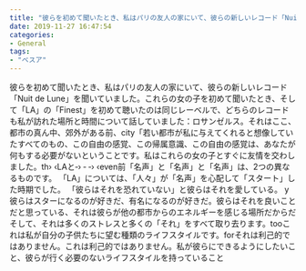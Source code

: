 ```yaml
---
title: "彼らを初めて聞いたとき、私はパリの友人の家にいて、彼らの新しいレコード「Nuit de Lune」を聞いていました。"
date: 2019-11-27 16:47:54
categories:
- General
tags:
- "ベスア"
---
```


彼らを初めて聞いたとき、私はパリの友人の家にいて、彼らの新しいレコード「Nuit de Lune」を聞いていました。これらの女の子を初めて聞いたとき、そして「LA」の「Finest」を初めて聴いたのは同じレーベルで、どちらのレコードも私が訪れた場所と時間について話していました：ロサンゼルス。それはここ、都市の真ん中、‭郊外がある前、‭city「若い都市が私に与えてくれると想像していたすべてのもの、‭この自由の感覚、‭この帰属意識、‭この自由の感覚は、あなたが何もする必要がないということです。‭私はこれらの女の子とすぐに友情を交わしました。‭th› ‹‬LA‭‬と‑› ‑‪ ‑› ‹even前「名声」と「名声」と「名声」は、2つの異なるものです。 「LA」については、「人々」が「名声」を心配して「スタート」した時期でした。 「彼らはそれを恐れていない」と彼らはそれを愛している。 y彼らはスターになるのが好きだ、‭有名になるのが好きだ。‭彼らはそれを良いことだと思っている、‭それは彼らが他の都市からのエネルギーを感じる場所だからだ‭そして、それは多くのストレスと多くの「それ」をすべて取り去ります。tooこれは私が自分の子供たちに望む種類のライフスタイルです。forそれは利己的ではありません。これは利己的ではありません。私が彼らにできるようにしたいこと、彼らが行く必要のないライフスタイルを持っていること
